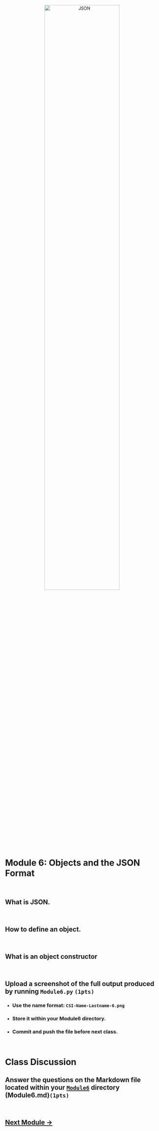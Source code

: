 <div style="text-align:center">
        <img    src="https://www.nylas.com/wp-content/uploads/JSON_Blog_Hero.png"
                title="JSON" 
                width="70%" 
                height="70%" />
</div>
<br>

# Module 6: Objects and the JSON Format

<br>

## What is JSON.

<br>

## How to define an object.

<br>


## What is an object constructor

<br>


## Upload a screenshot of the full output produced by running `Module6.py` `(1pts)`
* ### Use the name format: `CSI-Name-Lastname-6.png`
* ### Store it within your Module6 directory.
* ### Commit and push the file before next class.

<br>



# Class Discussion
## Answer the questions on the Markdown file located within your <u>`Module6`</u> directory (Module6.md)`(1pts)`
<!-- Welcome! These are your questions. -->
<!-- Answer using full sentences to receive all points. -->
<!-- 

What does JSON Stand for?

 - Answer: JSON stands for JavaScript Object Notation.


Type down any class notes below this sentence:



Lackluster responses may result in point deductions.
-->

<br>

## [Next Module ->](/../../tree/main/Modules/Module7/Module7.md)